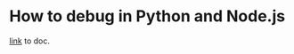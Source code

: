 # How to debug in Python and Node.js
[link](https://docs.google.com/document/d/1scmg_TfLXe6EY0nlhqizwNxafFRyR_MY1cSm6ndfY-c/edit?usp=sharing) to doc.
